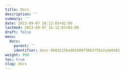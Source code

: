 ```yaml
---
title: Docs
description: ''
summary: ''
date: 2023-09-07 16:12:03+02:00
lastmod: 2023-09-07 16:12:03+02:00
draft: false
menu:
  docs:
    parent: ''
    identifier: docs-9602b15bad02600f3883f55e2ade6b81
weight: 999
toc: true
slug: docs
---
```


